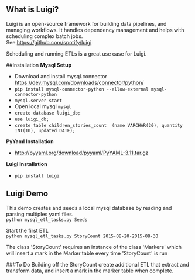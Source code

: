 ## What is Luigi?  
Luigi is an open-source framework for building data pipelines, and managing workflows. It handles dependency management and helps with scheduling complex batch jobs.  
See https://github.com/spotify/luigi

Scheduling and running ETLs is a great use case for Luigi. 

##Installation 
**Mysql Setup**  
 * Download and install mysql.connector https://dev.mysql.com/downloads/connector/python/  
 * `pip install mysql-connector-python --allow-external mysql-connector-python`  
 * `mysql.server start`  
 *  Open local mysql `mysql `
 * `create database luigi_db;`
 * `use luigi_db;`
 * `create table children_stories_count  (name VARCHAR(20), quantity INT(10), updated DATE);`

**PyYaml Installation**
  * http://pyyaml.org/download/pyyaml/PyYAML-3.11.tar.gz  

**Luigi Installation**  
  * `pip install luigi`
  
## Luigi Demo
This demo creates and seeds a local mysql database by reading and parsing multiples yaml files.   
`python mysql_etl_tasks.py Seeds`  

Start the first ETL  
`python mysql_etl_tasks.py StoryCount 2015-08-20-2015-08-30`  

The class 'StoryCount' requires an instance of the class 'Markers' which will insert a mark in the Marker table every time 'StoryCount' is run

###To Do
Building off the StoryCount create additional ETL that extract and transform data, and insert a mark in the marker table when complete.
